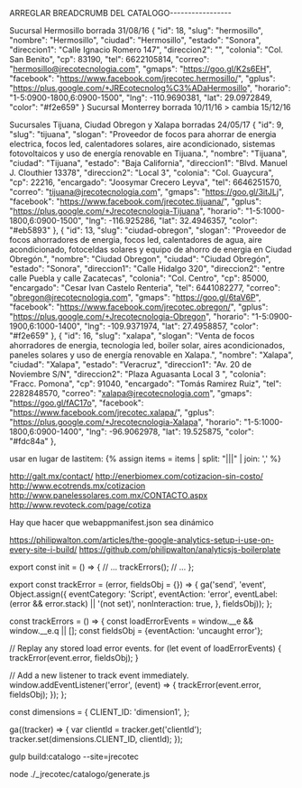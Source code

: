 ARREGLAR BREADCRUMB DEL CATALOGO-----------------







Sucursal Hermosillo borrada 31/08/16
  {
      "id": 18,
      "slug": "hermosillo",
      "nombre": "Hermosillo",
      "ciudad": "Hermosillo",
      "estado": "Sonora",
      "direccion1": "Calle Ignacio Romero 147",
      "direccion2": "",
      "colonia": "Col. San Benito",
      "cp": 83190,
      "tel": 6622105814,
      "correo": "hermosillo@jrecotecnologia.com",
      "gmaps": "https://goo.gl/K2s6EH",
      "facebook": "https://www.facebook.com/jrecotec.hermosillo/",
      "gplus": "https://plus.google.com/+JREcotecnolog%C3%ADaHermosillo",
      "horario": "1-5:0900-1800,6:0900-1500",
      "lng": -110.9690381,
      "lat": 29.0972849,
      "color": "#f2e659"
  }
Sucursal Monterrey borrada 10/11/16 > cambia 15/12/16

Sucursales Tijuana, Ciudad Obregon y Xalapa borradas 24/05/17
{
    "id": 9,
    "slug": "tijuana",
    "slogan": "Proveedor de focos para ahorrar de energia electrica, focos led, calentadores solares, aire acondicionado, sistemas fotovoltaicos y uso de energía renovable en Tijuana.",
    "nombre": "Tijuana",
    "ciudad": "Tijuana",
    "estado": "Baja California",
    "direccion1": "Blvd. Manuel J. Clouthier 13378",
    "direccion2": "Local 3",
    "colonia": "Col. Guaycura",
    "cp": 22216,
    "encargado": "Joosymar Crecero Leyva",
    "tel": 6646251570,
    "correo": "tijuana@jrecotecnologia.com",
    "gmaps": "https://goo.gl/3itJLj",
    "facebook": "https://www.facebook.com/jrecotec.tijuana/",
    "gplus": "https://plus.google.com/+Jrecotecnologia-Tijuana",
    "horario": "1-5:1000-1800,6:0900-1500",
    "lng": -116.925286,
    "lat": 32.4946357,
    "color": "#eb5893"
}, {
    "id": 13,
    "slug": "ciudad-obregon",
    "slogan": "Proveedor de focos ahorradores de energia, focos led, calentadores de agua, aire acondicionado, fotoceldas solares y equipo de ahorro de energia en Ciudad Obregón.",
    "nombre": "Ciudad Obregon",
    "ciudad": "Ciudad Obregón",
    "estado": "Sonora",
    "direccion1": "Calle Hidalgo 320",
    "direccion2": "entre calle Puebla y calle Zacatecas",
    "colonia": "Col. Centro",
    "cp": 85000,
    "encargado": "Cesar Ivan Castelo Renteria",
    "tel": 6441082277,
    "correo": "obregon@jrecotecnologia.com",
    "gmaps": "https://goo.gl/6taV6P",
    "facebook": "https://www.facebook.com/jrecotec.obregon/",
    "gplus": "https://plus.google.com/+Jrecotecnologia-Obregon",
    "horario": "1-5:0900-1900,6:1000-1400",
    "lng": -109.9371974,
    "lat": 27.4958857,
    "color": "#f2e659"
}, {
    "id": 16,
    "slug": "xalapa",
    "slogan": "Venta de focos ahorradores de energia, tecnologia led, boiler solar, aires acondicionados, paneles solares y uso de energía renovable en Xalapa.",
    "nombre": "Xalapa",
    "ciudad": "Xalapa",
    "estado": "Veracruz",
    "direccion1": "Av. 20 de Noviembre S/N",
    "direccion2": "Plaza Aguasanta Local 3 ",
    "colonia": "Fracc. Pomona",
    "cp": 91040,
    "encargado": "Tomás Ramirez Ruiz",
    "tel": 2282848570,
    "correo": "xalapa@jrecotecnologia.com",
    "gmaps": "https://goo.gl/fAC17o",
    "facebook": "https://www.facebook.com/jrecotec.xalapa/",
    "gplus": "https://plus.google.com/+Jrecotecnologia-Xalapa",
    "horario": "1-5:1000-1800,6:0900-1400",
    "lng": -96.9062978,
    "lat": 19.525875,
    "color": "#fdc84a"
}, 
  
usar en lugar de lastitem:
{% assign items = items | split: "|||" | join: ',' %}


http://galt.mx/contact/
http://enerbiomex.com/cotizacion-sin-costo/
http://www.ecotrends.mx/cotizacion
http://www.panelessolares.com.mx/CONTACTO.aspx
http://www.revoteck.com/page/cotiza


Hay que hacer que webappmanifest.json sea dinámico









https://philipwalton.com/articles/the-google-analytics-setup-i-use-on-every-site-i-build/
https://github.com/philipwalton/analyticsjs-boilerplate

<script>addEventListener('error', window.__e=function f(e){f.q=f.q||[];f.q.push(e)});</script>

export const init = () => {
  // ...
  trackErrors();
  // ...
};

export const trackError = (error, fieldsObj = {}) => {
  ga('send', 'event', Object.assign({
    eventCategory: 'Script',
    eventAction: 'error',
    eventLabel: (error && error.stack) || '(not set)',
    nonInteraction: true,
  }, fieldsObj));
};

const trackErrors = () => {
  const loadErrorEvents = window.__e && window.__e.q || [];
  const fieldsObj = {eventAction: 'uncaught error'};

  // Replay any stored load error events.
  for (let event of loadErrorEvents) {
    trackError(event.error, fieldsObj);
  }

  // Add a new listener to track event immediately.
  window.addEventListener('error', (event) => {
    trackError(event.error, fieldsObj);
  });
};




const dimensions = {
  CLIENT_ID: 'dimension1',
};


ga((tracker) => {
  var clientId = tracker.get('clientId');
  tracker.set(dimensions.CLIENT_ID, clientId);
});




gulp build:catalogo --site=jrecotec

node ./_jrecotec/catalogo/generate.js